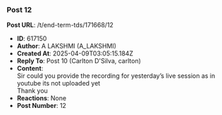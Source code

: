 ### Post 12
**Post URL**: /t/end-term-tds/171668/12
- **ID**: 617150
- **Author**: A LAKSHMI (A_LAKSHMI)
- **Created At**: 2025-04-09T03:05:15.184Z
- **Reply To**: Post 10 (Carlton D'Silva, carlton)
- **Content**:  
  Sir could you provide the recording for yesterday’s live session as in youtube its not uploaded yet<br>
Thank you
- **Reactions**: None
- **Post Number**: 12

